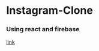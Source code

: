 # Instagram-Clone 
### Using react and firebase
<a href="https://l.instagram.com/?u=https%3A%2F%2Finstagram-clone-react-df0c7.web.app%2F&e=ATO04M7zqRSZnP8uSg1rA3_wGpsSGIlNyDghs9CmUXz5PXw0IH2PPJYB3vMGq7qeg4WBdOQisuCv4zje4kVW2o_3iDH_-QvNChm9r6o&s=1">link</a>
